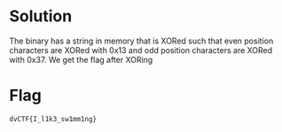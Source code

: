 # Solution

The binary has a string in memory that is XORed such that even position characters are XORed with 0x13
and odd position characters are XORed with 0x37. We get the flag after XORing

# Flag
```
dvCTF{I_l1k3_sw1mm1ng}
```
